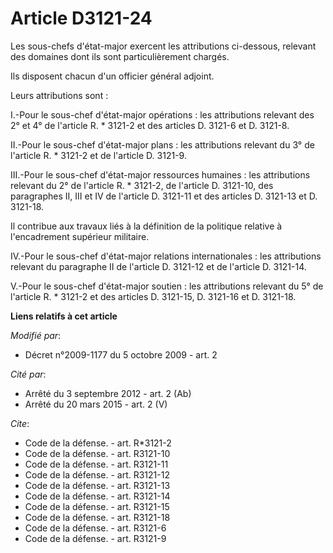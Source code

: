 # Article D3121-24

Les sous-chefs d'état-major exercent les attributions ci-dessous, relevant des domaines dont ils sont particulièrement
chargés. 

Ils disposent chacun d'un officier général adjoint. 

Leurs attributions sont : 

I.-Pour le sous-chef d'état-major opérations : les attributions relevant des 2° et 4° de l'article R. * 3121-2 et des
articles D. 3121-6 et D. 3121-8. 

II.-Pour le sous-chef d'état-major plans : les attributions relevant du 3° de l'article R. * 3121-2 et de l'article D.
3121-9. 

III.-Pour le sous-chef d'état-major ressources humaines : les attributions relevant du 2° de l'article R. * 3121-2, de
l'article D. 3121-10, des paragraphes II, III et IV de l'article D. 3121-11 et des articles D. 3121-13 et D. 3121-18. 

Il contribue aux travaux liés à la définition de la politique relative à l'encadrement supérieur militaire. 

IV.-Pour le sous-chef d'état-major relations internationales : les attributions relevant du paragraphe II de l'article D.
3121-12 et de l'article D. 3121-14.

V.-Pour le sous-chef d'état-major soutien : les attributions relevant du 5° de l'article R. * 3121-2 et des articles D.
3121-15, D. 3121-16 et D. 3121-18.

**Liens relatifs à cet article**

_Modifié par_:

  - Décret n°2009-1177 du 5 octobre 2009 - art. 2

_Cité par_:

  - Arrêté du 3 septembre 2012 - art. 2 (Ab)
  - Arrêté du 20 mars 2015 - art. 2 (V)

_Cite_:

  - Code de la défense. - art. R*3121-2
  - Code de la défense. - art. R3121-10
  - Code de la défense. - art. R3121-11
  - Code de la défense. - art. R3121-12
  - Code de la défense. - art. R3121-13
  - Code de la défense. - art. R3121-14
  - Code de la défense. - art. R3121-15
  - Code de la défense. - art. R3121-18
  - Code de la défense. - art. R3121-6
  - Code de la défense. - art. R3121-9
